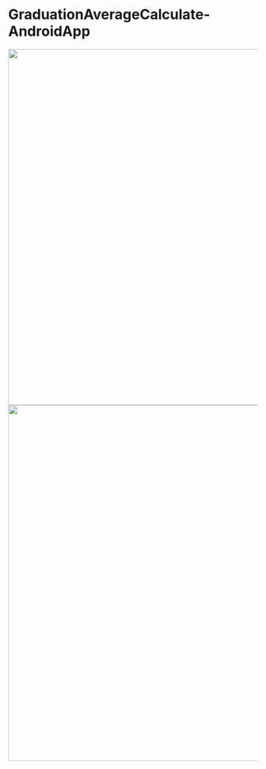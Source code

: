 # GraduationAverageCalculate-AndroidApp
<img src="https://user-images.githubusercontent.com/18592588/63798886-900f6380-c913-11e9-8f0a-13d16dec2cd9.gif" height="720" width="1280"> <img src="https://user-images.githubusercontent.com/18592588/63798447-c26c9100-c912-11e9-8246-2e6bad4a4783.gif" height="720">
